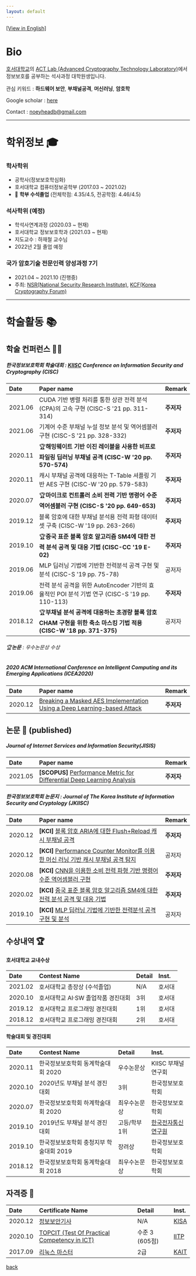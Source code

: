 ```yaml
---
layout: default
---
```


[[View in English]](./)

# Bio

[호서대학교](https://www.hoseo.ac.kr)의 [ACT Lab (Advanced Cryptography Technology Laboratory)](https://act.hoseo.ac.kr)에서 정보보호를 공부하는 석사과정 대학원생입니다.    

관심 키워드 : **하드웨어 보안**, **부채널공격**, **머신러닝**, **암호학**

Google scholar : [here](https://scholar.google.co.kr/citations?hl=ko&user=YbA4VC8AAAAJ)

Contact : noeyheadb@gmail.com

---

# 학위정보 🎓

### 학사학위

* 공학사(정보보호학심화)  
* 호서대학교 컴퓨터정보공학부 (2017.03 ~ 2021.02)  
* 👑 **학부 수석졸업** (전체학점: 4.35/4.5, 전공학점: 4.46/4.5) 

### 석사학위 (예정)

* 학석사연계과정 (2020.03 ~ 현재)
* 호서대학교 정보보호학과 (2021.03 ~ 현재)
* 지도교수 : 하재철 교수님
* 2022년 2월 졸업 예정

### 국가 암호기술 전문인력 양성과정 7기

- 2021.04 ~ 2021.10 (진행중)
- 주최: [NSR(National Security Research Institute)](https://www.nst.re.kr/nst/about/03_12.jsp), [KCF(Korea Cryptography Forum)](https://kcryptoforum.or.kr/)

* * *

# 학술활동 📚

## 학술 컨퍼런스 👨‍🏫

##### 한국정보보호학회 학술대회 : [KIISC](https://kiisc.or.kr/) Conference on Information Security and Cryptography (CISC)

| Date    | Paper name                                                                                                | Remark |
|:--------|:----------------------------------------------------------------------------------------------------------|:------|
| 2021.06 | CUDA 기반 병렬 처리를 통한 상관 전력 분석(CPA)의 고속 구현 (CISC-S '21 pp. 311-314)                            | **주저자**  |
| 2021.06 | 기계어 수준 부채널 누설 정보 분석 및 역어셈블러 구현 (CISC-S '21 pp. 328-332)                                   | **주저자**  |
| 2020.11 | 🏆**해밍웨이트 기반 이진 레이블을 사용한 비프로파일링 딥러닝 부채널 공격 (CISC-W '20 pp. 570-574)**                | **주저자**  |
| 2020.11 | 캐시 부채널 공격에 대응하는 T-Table 셔플링 기반 AES 구현 (CISC-W '20 pp. 579-583)                              | **주저자**  |
| 2020.07 | 🏆**마이크로 컨트롤러 소비 전력 기반 명령어 수준 역어셈블러 구현 (CISC-S '20 pp. 649-653)**                       | **주저자**  |
| 2019.12 | 블록 암호에 대한 부채널 분석용 전력 파형 데이터 셋 구축 (CISC-W '19 pp. 263-266)                                | **주저자**  |
| 2019.10 | 🏆**중국 표준 블록 암호 알고리즘 SM4에 대한 전력 분석 공격 및 대응 기법 (CISC-CC '19 E-02)**                      | **주저자**  |
| 2019.06 | MLP 딥러닝 기법에 기반한 전력분석 공격 구현 및 분석 (CISC-S '19 pp. 75-78)                                     | 공저자 |
| 2019.06 | 전력 분석 공격을 위한 AutoEncoder 기반의 효율적인 POI 분석 기법 연구 (CISC-S '19 pp. 110-113)                   | **주저자**   |
| 2018.12 | 🏆**부채널 분석 공격에 대응하는 초경량 블록 암호 CHAM 구현을 위한 축소 마스킹 기법 적용 (CISC-W '18 pp. 371-375)** | 공저자 |

###### 🏆**논문** : 우수논문상 수상

##### 2020 ACM International Conference on Intelligent Computing and its Emerging Applications (ICEA2020)

| Date    | Paper name                                                                                                         | Remark |
|:--------|:-------------------------------------------------------------------------------------------------------------------|:------|
| 2020.12 | [Breaking a Masked AES Implementation Using a Deep Learning-based Attack](https://doi.org/10.1145/3440943.3444724) | **주저자** |

## 논문 📃 (published)

##### Journal of Internet Services and Information Security(JISIS)

| Date    | Paper name                                                                                                                                                     | Remark       |
|:--------|:------------------------------------------------------------------------------------------------------------------------|:-------------|
| 2021.05 | **[SCOPUS]** [Performance Metric for Differential Deep Learning Analysis](http://dx.doi.org/10.22667/JISIS.2021.05.31.022)  | **주저자**  |


##### 한국정보보호학회 논문지 : Journal of The Korea Institute of Information Security and Cryptology (JKIISC)

| Date    | Paper name                                                                                                                       | Remark |
|:--------|:---------------------------------------------------------------------------------------------------------------------------------|:------|
| 2020.12 | **[KCI]** [블록 암호 ARIA에 대한 Flush+Reload 캐시 부채널 공격](https://doi.org/10.13089/JKIISC.2020.30.6.1207)                      | **주저자**  |
| 2020.12 | **[KCI]** [Performance Counter Monitor를 이용한 머신 러닝 기반 캐시 부채널 공격 탐지](https://doi.org/10.13089/JKIISC.2020.30.6.1237) | 공저자  |
| 2020.08 | **[KCI]** [CNN을 이용한 소비 전력 파형 기반 명령어 수준 역어셈블러 구현](https://doi.org/10.13089/JKIISC.2020.30.4.527)                 | **주저자**  |
| 2020.02 | **[KCI]** [중국 표준 블록 암호 알고리즘 SM4에 대한 전력 분석 공격 및 대응 기법](https://doi.org/10.13089/JKIISC.2020.30.1.39)           | **주저자**  |
| 2019.10 | **[KCI]** [MLP 딥러닝 기법에 기반한 전력분석 공격 구현 및 분석](https://doi.org/10.13089/JKIISC.2019.29.5.997)                        | 공저자 |


## 수상내역 🏆

#### 호서대학교 교내수상

| Date    | Contest Name                          | Detail        | Inst.      |
|:--------|:--------------------------------------|:--------------|:-----------|
| 2021.02 | 호서대학교 총장상 (수석졸업)             | N/A            | 호서대     |
| 2020.10 | 호서대학교 AI·SW 졸업작품 경진대회       | 3위            | 호서대     |
| 2019.12 | 호서대학교 프로그래밍 경진대회           | 1위            | 호서대     |
| 2018.12 | 호서대학교 프로그래밍 경진대회           | 2위            | 호서대     |

#### 학술대회 및 경진대회

| Date    | Contest Name                          | Detail        | Inst.      |
|:--------|:--------------------------------------|:--------------|:-----------|
| 2020.11 | 한국정보보호학회 동계학술대회 2020        | 우수논문상     | KIISC 부채널연구회   |
| 2020.10 | 2020년도 부채널 분석 경진대회            | 3위           | 한국정보보호학회 |
| 2020.07 | 한국정보보호학회 하계학술대회 2020        | 최우수논문상    | 한국정보보호학회 |
| 2019.10 | 2019년도 부채널 분석 경진대회            | 고등/학부 1위   | [한국전자통신연구원](https://www.etri.re.kr) |
| 2019.10 | 한국정보보호학회 충청지부 학술대회 2019   | 장려상          | 한국정보보호학회 |
| 2018.12 | 한국정보보호학회 동계학술대회 2018       | 최우수논문상     | 한국정보보호학회 |

## 자격증 📜

| Date    | Certificate Name                                                             | Detail           | Inst.                           |
|:--------|:-----------------------------------------------------------------------------|:-----------------|:--------------------------------|
| 2020.12 | [정보보안기사](https://kisq.or.kr/)                                           | N/A               | [KISA](https://www.kisa.or.kr)  |
| 2020.10 | [TOPCIT (Test Of Practical Competency in ICT)](https://www.topcit.or.kr/)    | 수준 3 (605점)    | [IITP](https://www.iitp.kr)     |
| 2017.09 | [리눅스 마스터](https://www.ihd.or.kr/introducesubject1.do)                   | 2급               | [KAIT](https://www.kait.or.kr)  |

[back](./)
